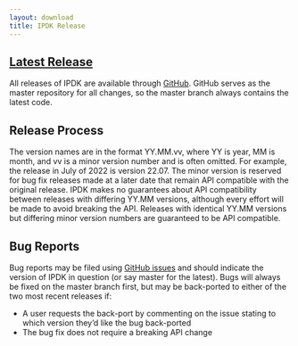 ```yaml
---
layout: download
title: IPDK Release
---
```


<span class="glyphicon glyphicon-download"></span> [Latest Release](https://github.com/ipdk-io/ipdk/releases/tag/v22.07)
---------

All releases of IPDK are available through <a target="_blank" href="https://github.com/ipdk-io/ipdk/releases/tag/v22.07">GitHub</a>. GitHub serves as the master repository for all changes, so the master branch always contains the latest code.


<a id="Release Process"></a>
## Release Process

 The version names are in the format YY.MM.vv, where YY is year, MM is month, and vv is a minor version number and is often omitted. For example, the release in July of 2022 is version 22.07. The minor version is reserved for bug fix releases made at a later date that remain API compatible with the original release. IPDK makes no guarantees about API compatibility between releases with differing YY.MM versions, although every effort will be made to avoid breaking the API. Releases with identical YY.MM versions but differing minor version numbers are guaranteed to be API compatible.


<a id="Bug Reports"></a>
## Bug Reports

Bug reports may be filed using <a target="_blank" href="https://github.com/ipdk-io/ipdk/issues">GitHub issues</a> and should indicate the version of IPDK in question (or say master for the latest). Bugs will always be fixed on the master branch first, but may be back-ported to either of the two most recent releases if:

* A user requests the back-port by commenting on the issue stating to which version they’d like the bug back-ported
* The bug fix does not require a breaking API change


